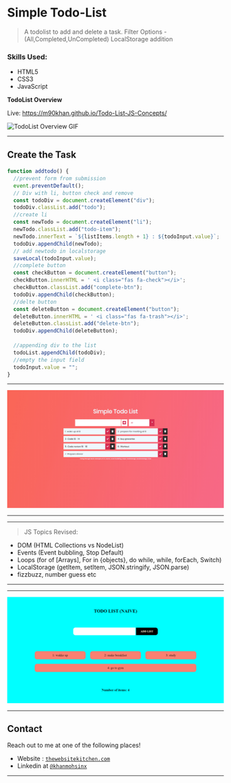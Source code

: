 # Simple Todo-List

> A todolist to add and delete a task.
> Filter Options - (All,Completed,UnCompleted)
> LocalStorage addition

### Skills Used:

- HTML5
- CSS3
- JavaScript

**TodoList Overview**

Live: https://m90khan.github.io/Todo-List-JS-Concepts/

![TodoList Overview GIF](https://github.com/m90khan/Todo-List-JS-Concepts/blob/master/img/todolist_gif.gif)

---

## Create the Task

```javascript
function addtodo() {
  //prevent form from submission
  event.preventDefault();
  // Div with li, button check and remove
  const todoDiv = document.createElement("div");
  todoDiv.classList.add("todo");
  //create li
  const newTodo = document.createElement("li");
  newTodo.classList.add("todo-item");
  newTodo.innerText = `${listItems.length + 1} : ${todoInput.value}`;
  todoDiv.appendChild(newTodo);
  // add newtodo in localstorage
  saveLocal(todoInput.value);
  //complete button
  const checkButton = document.createElement("button");
  checkButton.innerHTML = ' <i class="fas fa-check"></i>';
  checkButton.classList.add("complete-btn");
  todoDiv.appendChild(checkButton);
  //delte button
  const deleteButton = document.createElement("button");
  deleteButton.innerHTML = ' <i class="fas fa-trash"></i>';
  deleteButton.classList.add("delete-btn");
  todoDiv.appendChild(deleteButton);

  //appending div to the list
  todoList.appendChild(todoDiv);
  //empty the input field
  todoInput.value = "";
}
```

---

<img src="./img/overview-todo.jpg">

---

---

> JS Topics Revised:

- DOM (HTML Collections vs NodeList)
- Events (Event bubbling, Stop Default)
- Loops (for of [Arrays], For in {objects}, do while, while, forEach, Switch)
- LocalStorage (getItem, setItem, JSON.stringify, JSON.parse)
- fizzbuzz, number guess etc

---

---

<img src="./img/overview.jpg">

---

## Contact

Reach out to me at one of the following places!

- Website : <a href="https://thewebsitekitchen.com" target="_blank">`thewebsitekitchen.com`</a>
- Linkedin at <a href="https://de.linkedin.com/in/khanmohsinx" target="_blank">`@khanmohsinx`</a>

---
